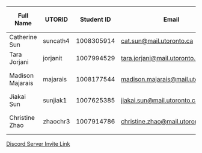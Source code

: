 | Full Name | UTORID | Student ID | Email | Best Way to Contact |  Discord Username |  
|-----------|--------|------------|-------|---------------------|------------------|  
| Catherine Sun | suncath4 | 1008305914 | cat.sun@mail.utoronto.ca | email | Catherine#4613 |
| Tara Jorjani | jorjanit | 1007994529 | tara.jorjani@mail.utoronto.ca | email | Jstar#0064 |
| Madison Majarais | majarais | 1008177544 | madison.majarais@mail.utoronto.ca | 289-654-5053 |Madison#4881 |
| Jiakai Sun | sunjiak1 | 1007625385 | jiakai.sun@mail.utoronto.ca | email | Zane#8568 |
| Christine Zhao | zhaochr3 | 1007914786 | christine.zhao@mail.utoronto.ca | 416-270-5239 | Penguinfami#0494 |

[Discord Server Invite Link](https://discord.gg/3u7mvF7Pkk)
